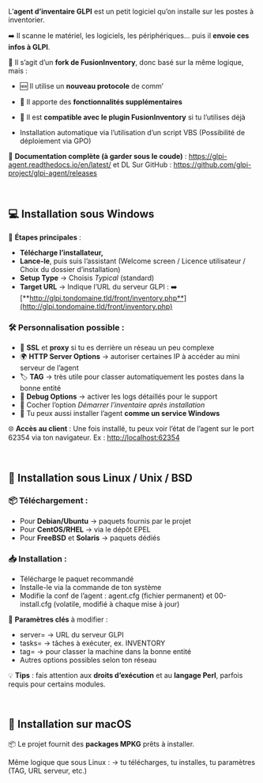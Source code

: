 L’**agent d’inventaire GLPI** est un petit logiciel qu’on installe sur les postes à inventorier.

➡️ Il scanne le matériel, les logiciels, les périphériques… puis il **envoie ces infos à GLPI**.

📌 Il s’agit d’un **fork de FusionInventory**, donc basé sur la même logique, mais :

- 🆕 Il utilise un **nouveau protocole** de comm’
- 🎁 Il apporte des **fonctionnalités supplémentaires**
- 🔄 Il est **compatible avec le plugin FusionInventory** si tu l’utilises déjà

- Installation automatique via l’utilisation d’un script VBS (Possibilité de déploiement via GPO)

🧠 **Documentation complète (à garder sous le coude)** : <https://glpi-agent.readthedocs.io/en/latest/> et DL Sur GitHub : <https://github.com/glpi-project/glpi-agent/releases>

 

## 💻 **Installation sous Windows**

👣 **Étapes principales** : 
- **Télécharge l’installateur,**
- **Lance-le**, puis suis l’assistant (Welcome screen / Licence utilisateur / Choix du dossier d’installation)
- **Setup Type** → Choisis *Typical* (standard)
- **Target URL** → Indique l’URL du serveur GLPI : ➡️ [**http://glpi.tondomaine.tld/front/inventory.php**](http://glpi.tondomaine.tld/front/inventory.php)

### 🛠️ **Personnalisation possible** :

- 🔐 **SSL** et **proxy** si tu es derrière un réseau un peu complexe
- 🌍 **HTTP Server Options** → autoriser certaines IP à accéder au mini serveur de l’agent
- 🏷️ **TAG** → très utile pour classer automatiquement les postes dans la bonne entité
- 🐞 **Debug Options** → activer les logs détaillés pour le support
- 🔁 Cocher l’option *Démarrer l’inventaire après installation*
- 🧱 Tu peux aussi installer l’agent **comme un service Windows**

🌐 **Accès au client** : Une fois installé, tu peux voir l’état de l’agent sur le port 62354 via ton navigateur. Ex : <http://localhost:62354>

 

## 🐧 **Installation sous Linux / Unix / BSD**

### 📦 **Téléchargement** :

- Pour **Debian/Ubuntu** → paquets fournis par le projet
- Pour **CentOS/RHEL** → via le dépôt EPEL
- Pour **FreeBSD** et **Solaris** → paquets dédiés

### 📥 **Installation** :

- Télécharge le paquet recommandé
- Installe-le via la commande de ton système
- Modifie la conf de l’agent : agent.cfg (fichier permanent) et 00-install.cfg (volatile, modifié à chaque mise à jour)

🔧 **Paramètres clés** à modifier : 
- server= → URL du serveur GLPI
- tasks= → tâches à exécuter, ex. INVENTORY
- tag= → pour classer la machine dans la bonne entité
- Autres options possibles selon ton réseau

💡 **Tips** : fais attention aux **droits d’exécution** et au **langage Perl**, parfois requis pour certains modules.

 
## 🍏 **Installation sur macOS**

📦 Le projet fournit des **packages MPKG** prêts à installer.

Même logique que sous Linux : → tu télécharges, tu installes, tu paramètres (TAG, URL serveur, etc.)


